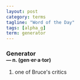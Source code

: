 ```yaml
---
layout: post
category: terms
tagline: "Word of the Day"
tags: [alpha_g]
term: generator
---
```


<h3>Generator<br/> <small>&mdash; n. (gen<span>&middot;</span>er<span>&middot;</span>a<span>&middot;</span>tor)</small></h3>
<p><ol>
<li>one of Bruce's critics</li>
</ol></p>

